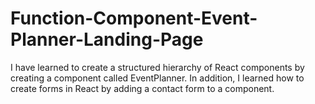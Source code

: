 # Function-Component-Event-Planner-Landing-Page
I have learned to create a structured hierarchy of React components by creating a component called EventPlanner.  In addition, I learned how to create forms in React by adding a contact form to a component. 
